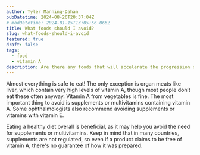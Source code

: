 ```yaml
---
author: Tyler Manning-Dahan
pubDatetime: 2024-08-26T20:37:04Z
# modDatetime: 2024-01-15T13:05:56.066Z
title: What foods should I avoid?
slug: what-foods-should-i-avoid
featured: true
draft: false
tags:
  - food
  - vitamin A
description: Are there any foods that will accelerate the progression of Stargardt disease?
---
```


Almost everything is safe to eat! The only exception is organ meats like liver, which contain very high levels of vitamin A, though most people don’t eat these often anyway. Vitamin A from vegetables is fine. The most important thing to avoid is supplements or multivitamins containing vitamin A. Some ophthalmologists also recommend avoiding supplements or vitamins with vitamin E.

Eating a healthy diet overall is beneficial, as it may help you avoid the need for supplements or multivitamins. Keep in mind that in many countries, supplements are not regulated, so even if a product claims to be free of vitamin A, there's no guarantee of how it was prepared.
